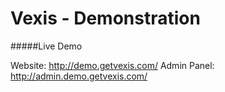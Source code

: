 Vexis - Demonstration
=====

#####Live Demo

Website: http://demo.getvexis.com/
Admin Panel: http://admin.demo.getvexis.com/
